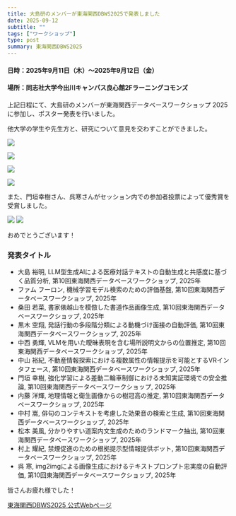 ```yaml
---
title: 大島研のメンバーが東海関西DBWS2025で発表しました
date: 2025-09-12
subtitle: ""
tags: ["ワークショップ"]
type: post
summary: 東海関西DBWS2025
---
```


#### 日時：2025年9月11日（木）～2025年9月12日（金）
#### 場所：同志社大学今出川キャンパス良心館2Fラーニングコモンズ

上記日程にて、大島研のメンバーが東海関西データベースワークショップ 2025に参加し、ポスター発表を行いました。

他大学の学生や先生方と、研究について意見を交わすことができました。

![](img1.jpg)

![](img2.jpg)

![](img3.jpg)

![](img4.jpg)

また、門垣幸樹さん、呉寒さんがセッション内での参加者投票によって優秀賞を受賞しました。

![](award1.jpg)
![](award2.jpg)

おめでとうございます！

### 発表タイトル
- 大島 裕明, LLM型生成AIによる医療対話テキストの自動生成と共感度に基づく品質分析, 第10回東海関西データベースワークショップ, 2025年
- ファム フーロン, 機械学習モデル検索のための評価基盤, 第10回東海関西データベースワークショップ, 2025年
- 桑田 若菜, 書家俵越山を模倣した書道作品画像生成, 第10回東海関西データベースワークショップ, 2025年
- 黒木 空翔, 発話行動の多段階分類による動機づけ面接の自動評価, 第10回東海関西データベースワークショップ, 2025年
- 中西 勇輝, VLMを用いた曖昧表現を含む場所説明文からの位置推定, 第10回東海関西データベースワークショップ, 2025年
- 中山 裕紀, 不動産情報探索における複数属性の情報提示を可能とするVRインタフェース, 第10回東海関西データベースワークショップ, 2025年
- 門垣 幸樹, 強化学習による差動二輪車制御における未知実証環境での安全推論, 第10回東海関西データベースワークショップ, 2025年
- 内藤 洋輝, 地理情報と衛生画像からの樹冠高の推定, 第10回東海関西データベースワークショップ, 2025年
- 中村 嵩, 俳句のコンテキストを考慮した効果音の検索と生成, 第10回東海関西データベースワークショップ, 2025年
- 松本 美風, 分かりやすい道案内文生成のためのランドマーク抽出, 第10回東海関西データベースワークショップ, 2025年
- 村上 耀紀, 禁煙促進のための根拠提示型情報提供ボット, 第10回東海関西データベースワークショップ, 2025年
- 呉 寒, img2imgによる画像生成におけるテキストプロンプト忠実度の自動評価, 第10回東海関西データベースワークショップ, 2025年

皆さんお疲れ様でした！

[東海関西DBWS2025 公式Webページ](https://sites.google.com/mil.doshisha.ac.jp/dbws-2025/%E3%83%9B%E3%83%BC%E3%83%A0?authuser=0)


<!-- 1. 論文採録バージョン -->
<!-- [第一著者]さんの論文が「[学会フルネーム]」に採録されました。 -->

<!-- [公式Webページ](学会公式ページTopのURL) -->


<!-- 書誌情報。書式はPublicationsを参考。変にコードブロックとかで囲まなくてOK -->


<!-- [年月日]に発表予定 -->



<!-- 2. 論文発表済みバージョン -->
<!-- [第一著者]さんが「[学会フルネーム]」で発表しました。 -->

<!-- [公式Webページ](学会公式ページTopのURL) -->


<!-- 書誌情報。書式はPublicationsを参考。変にコードブロックとかで囲まなくてOK -->


<!-- 3. 論文受賞バージョン -->
<!-- [第一著者]さんの論文が「[学会フルネーム]」で「[受賞名]」を受賞しました -->

<!-- [公式Webページ](学会公式ページTopのURL) -->


<!-- 書誌情報。書式はPublicationsを参考。変にコードブロックとかで囲まなくてOK -->

<!-- 同学会複数名の場合は並べて良い感じにして -->